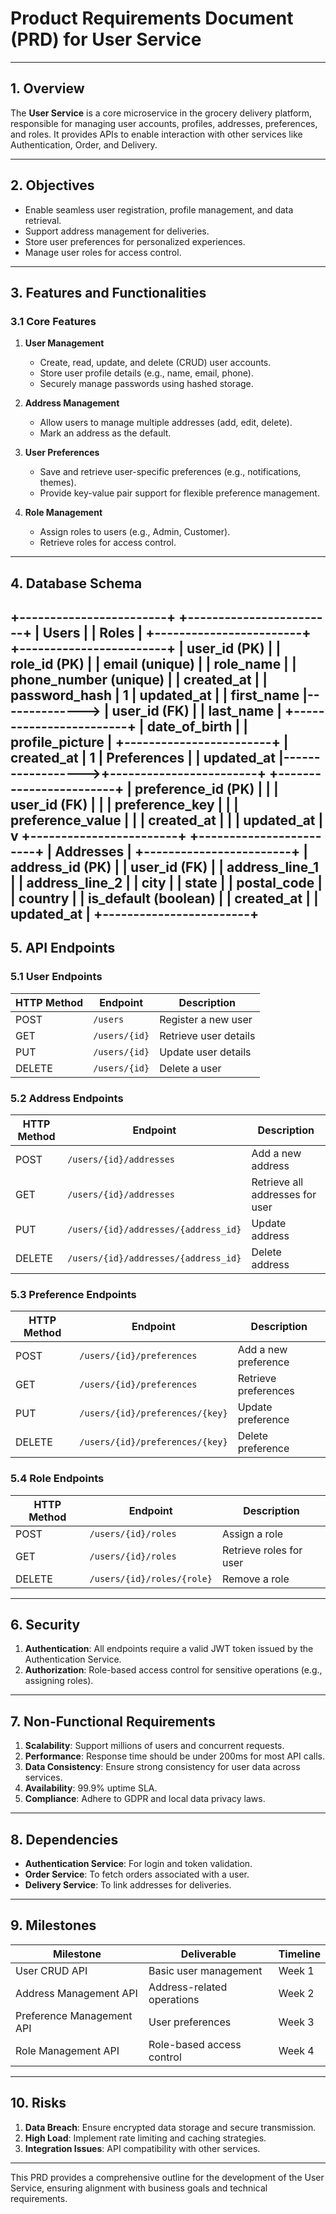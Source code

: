
# Product Requirements Document (PRD) for User Service

---

## 1. Overview
The **User Service** is a core microservice in the grocery delivery platform, responsible for managing user accounts, profiles, addresses, preferences, and roles. It provides APIs to enable interaction with other services like Authentication, Order, and Delivery.

---

## 2. Objectives
- Enable seamless user registration, profile management, and data retrieval.
- Support address management for deliveries.
- Store user preferences for personalized experiences.
- Manage user roles for access control.

---

## 3. Features and Functionalities

### 3.1 Core Features
1. **User Management**
   - Create, read, update, and delete (CRUD) user accounts.
   - Store user profile details (e.g., name, email, phone).
   - Securely manage passwords using hashed storage.

2. **Address Management**
   - Allow users to manage multiple addresses (add, edit, delete).
   - Mark an address as the default.

3. **User Preferences**
   - Save and retrieve user-specific preferences (e.g., notifications, themes).
   - Provide key-value pair support for flexible preference management.

4. **Role Management**
   - Assign roles to users (e.g., Admin, Customer).
   - Retrieve roles for access control.

---

## 4. Database Schema
+------------------------+               +------------------------+
|       Users            |               |       Roles            |
+------------------------+               +------------------------+
| user_id (PK)          |                | role_id (PK)           |
| email (unique)        |                | role_name              |
| phone_number (unique) |                | created_at             |
| password_hash         |      1         | updated_at             |
| first_name            |--------------> | user_id (FK)           |
| last_name             |                +------------------------+
| date_of_birth         |
| profile_picture       |                   +------------------------+
| created_at            |        1          |      Preferences       |
| updated_at            |------------------>+------------------------+
+------------------------+                  | preference_id (PK)     |
           |                                | user_id (FK)           |
           |                                | preference_key         |
           |                                | preference_value       |
           |                                | created_at             |
           |                                | updated_at             |
           v                                +------------------------+
+------------------------+
|  Addresses             |
+------------------------+
| address_id (PK)       |
| user_id (FK)          |
| address_line_1        |
| address_line_2        |
| city                  |
| state                 |
| postal_code           |
| country               |
| is_default (boolean)  |
| created_at            |
| updated_at            |
+------------------------+
---

## 5. API Endpoints

### 5.1 User Endpoints
| HTTP Method | Endpoint             | Description                      |
|-------------|----------------------|----------------------------------|
| POST        | `/users`             | Register a new user             |
| GET         | `/users/{id}`        | Retrieve user details           |
| PUT         | `/users/{id}`        | Update user details             |
| DELETE      | `/users/{id}`        | Delete a user                   |

### 5.2 Address Endpoints
| HTTP Method | Endpoint                  | Description                      |
|-------------|---------------------------|----------------------------------|
| POST        | `/users/{id}/addresses`   | Add a new address               |
| GET         | `/users/{id}/addresses`   | Retrieve all addresses for user |
| PUT         | `/users/{id}/addresses/{address_id}` | Update address        |
| DELETE      | `/users/{id}/addresses/{address_id}` | Delete address        |

### 5.3 Preference Endpoints
| HTTP Method | Endpoint                          | Description                      |
|-------------|-----------------------------------|----------------------------------|
| POST        | `/users/{id}/preferences`         | Add a new preference            |
| GET         | `/users/{id}/preferences`         | Retrieve preferences            |
| PUT         | `/users/{id}/preferences/{key}`   | Update preference               |
| DELETE      | `/users/{id}/preferences/{key}`   | Delete preference               |

### 5.4 Role Endpoints
| HTTP Method | Endpoint                   | Description                      |
|-------------|----------------------------|----------------------------------|
| POST        | `/users/{id}/roles`        | Assign a role                   |
| GET         | `/users/{id}/roles`        | Retrieve roles for user         |
| DELETE      | `/users/{id}/roles/{role}` | Remove a role                   |

---

## 6. Security
1. **Authentication**: All endpoints require a valid JWT token issued by the Authentication Service.
2. **Authorization**: Role-based access control for sensitive operations (e.g., assigning roles).

---

## 7. Non-Functional Requirements
1. **Scalability**: Support millions of users and concurrent requests.
2. **Performance**: Response time should be under 200ms for most API calls.
3. **Data Consistency**: Ensure strong consistency for user data across services.
4. **Availability**: 99.9% uptime SLA.
5. **Compliance**: Adhere to GDPR and local data privacy laws.

---

## 8. Dependencies
- **Authentication Service**: For login and token validation.
- **Order Service**: To fetch orders associated with a user.
- **Delivery Service**: To link addresses for deliveries.

---

## 9. Milestones
| Milestone                 | Deliverable                   | Timeline |
|---------------------------|-------------------------------|----------|
| User CRUD API             | Basic user management         | Week 1   |
| Address Management API    | Address-related operations    | Week 2   |
| Preference Management API | User preferences              | Week 3   |
| Role Management API       | Role-based access control     | Week 4   |

---

## 10. Risks
1. **Data Breach**: Ensure encrypted data storage and secure transmission.
2. **High Load**: Implement rate limiting and caching strategies.
3. **Integration Issues**: API compatibility with other services.

---

This PRD provides a comprehensive outline for the development of the User Service, ensuring alignment with business goals and technical requirements.